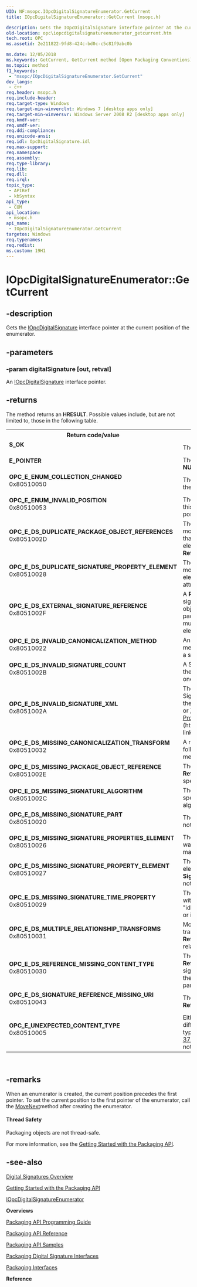 ```yaml
---
UID: NF:msopc.IOpcDigitalSignatureEnumerator.GetCurrent
title: IOpcDigitalSignatureEnumerator::GetCurrent (msopc.h)

description: Gets the IOpcDigitalSignature interface pointer at the current position of the enumerator.
old-location: opc\iopcdigitalsignatureenumerator_getcurrent.htm
tech.root: OPC
ms.assetid: 2e211822-9fd8-424c-bd0c-c5c81f9abc0b

ms.date: 12/05/2018
ms.keywords: GetCurrent, GetCurrent method [Open Packaging Conventions], GetCurrent method [Open Packaging Conventions],IOpcDigitalSignatureEnumerator interface, IOpcDigitalSignatureEnumerator interface [Open Packaging Conventions],GetCurrent method, IOpcDigitalSignatureEnumerator.GetCurrent, IOpcDigitalSignatureEnumerator::GetCurrent, msopc/IOpcDigitalSignatureEnumerator::GetCurrent, opc.iopcdigitalsignatureenumerator_getcurrent
ms.topic: method
f1_keywords: 
 - "msopc/IOpcDigitalSignatureEnumerator.GetCurrent"
dev_langs:
 - c++
req.header: msopc.h
req.include-header: 
req.target-type: Windows
req.target-min-winverclnt: Windows 7 [desktop apps only]
req.target-min-winversvr: Windows Server 2008 R2 [desktop apps only]
req.kmdf-ver: 
req.umdf-ver: 
req.ddi-compliance: 
req.unicode-ansi: 
req.idl: OpcDigitalSignature.idl
req.max-support: 
req.namespace: 
req.assembly: 
req.type-library: 
req.lib: 
req.dll: 
req.irql: 
topic_type:
 - APIRef
 - kbSyntax
api_type:
 - COM
api_location:
 - msopc.h
api_name:
 - IOpcDigitalSignatureEnumerator.GetCurrent
targetos: Windows
req.typenames: 
req.redist: 
ms.custom: 19H1
---
```


# IOpcDigitalSignatureEnumerator::GetCurrent


## -description


Gets the <a href="https://docs.microsoft.com/previous-versions/windows/desktop/api/msopc/nn-msopc-iopcdigitalsignature">IOpcDigitalSignature</a> interface pointer at the current position of the enumerator.


## -parameters




### -param digitalSignature [out, retval]

An <a href="https://docs.microsoft.com/previous-versions/windows/desktop/api/msopc/nn-msopc-iopcdigitalsignature">IOpcDigitalSignature</a> interface pointer.


## -returns



The method returns an <b>HRESULT</b>. Possible values include, but are not limited to, those in the following table.

<table>
<tr>
<th>Return code/value</th>
<th>Description</th>
</tr>
<tr>
<td width="40%">
<dl>
<dt><b>S_OK</b></dt>
</dl>
</td>
<td width="60%">
The method succeeded.

</td>
</tr>
<tr>
<td width="40%">
<dl>
<dt><b>E_POINTER</b></dt>
</dl>
</td>
<td width="60%">
The <i>partReference</i> parameter is <b>NULL</b>.

</td>
</tr>
<tr>
<td width="40%">
<dl>
<dt><b>OPC_E_ENUM_COLLECTION_CHANGED</b></dt>
<dt>0x80510050</dt>
</dl>
</td>
<td width="60%">
The enumerator is invalid because the underlying set has changed.

</td>
</tr>
<tr>
<td width="40%">
<dl>
<dt><b>OPC_E_ENUM_INVALID_POSITION</b></dt>
<dt>0x80510053</dt>
</dl>
</td>
<td width="60%">
The enumerator cannot perform this operation from its current position.

</td>
</tr>
<tr>
<td width="40%">
<dl>
<dt><b>OPC_E_DS_DUPLICATE_PACKAGE_OBJECT_REFERENCES</b></dt>
<dt>0x8051002D</dt>
</dl>
</td>
<td width="60%">
The signature markup contains more than one <b>Reference</b> element that refers to the package <b>Object</b> element, but only one such <b>Reference</b> is allowed.

</td>
</tr>
<tr>
<td width="40%">
<dl>
<dt><b>OPC_E_DS_DUPLICATE_SIGNATURE_PROPERTY_ELEMENT</b></dt>
<dt>0x80510028</dt>
</dl>
</td>
<td width="60%">
The signature markup contains more than one <b>SignatureProperty</b> element that has the same <b>Id</b> attribute.

</td>
</tr>
<tr>
<td width="40%">
<dl>
<dt><b>OPC_E_DS_EXTERNAL_SIGNATURE_REFERENCE</b></dt>
<dt>0x8051002F</dt>
</dl>
</td>
<td width="60%">
A <b>Reference</b> element in the signature markup indicates an object that is external to the package. <b>Reference</b> elements must point to parts or <b>Object</b> elements that are internal.

</td>
</tr>
<tr>
<td width="40%">
<dl>
<dt><b>OPC_E_DS_INVALID_CANONICALIZATION_METHOD</b></dt>
<dt>0x80510022</dt>
</dl>
</td>
<td width="60%">
An unsupported canonicalization method was requested or used in a signature.

</td>
</tr>
<tr>
<td width="40%">
<dl>
<dt><b>OPC_E_DS_INVALID_SIGNATURE_COUNT</b></dt>
<dt>0x8051002B</dt>
</dl>
</td>
<td width="60%">
A Signature part does not contain the signature markup for exactly one signature.

</td>
</tr>
<tr>
<td width="40%">
<dl>
<dt><b>OPC_E_DS_INVALID_SIGNATURE_XML</b></dt>
<dt>0x8051002A</dt>
</dl>
</td>
<td width="60%">
The signature markup in a Signature part does not conform to the schema specified in the <i>OPC</i> or <a href="http://go.microsoft.com/fwlink/p/?linkid=132847">XML-Signature Syntax and Processing</a> (http://go.microsoft.com/fwlink/p/?linkid=132847).

</td>
</tr>
<tr>
<td width="40%">
<dl>
<dt><b>OPC_E_DS_MISSING_CANONICALIZATION_TRANSFORM</b></dt>
<dt>0x80510032</dt>
</dl>
</td>
<td width="60%">
A relationships transform must be followed by a canonicalization method.

</td>
</tr>
<tr>
<td width="40%">
<dl>
<dt><b>OPC_E_DS_MISSING_PACKAGE_OBJECT_REFERENCE</b></dt>
<dt>0x8051002E</dt>
</dl>
</td>
<td width="60%">
The signature markup is missing a <b>Reference</b> to the package-specific  <b>Object</b> element.

</td>
</tr>
<tr>
<td width="40%">
<dl>
<dt><b>OPC_E_DS_MISSING_SIGNATURE_ALGORITHM</b></dt>
<dt>0x8051002C</dt>
</dl>
</td>
<td width="60%">
The signature markup does not specify signature method algorithm.

</td>
</tr>
<tr>
<td width="40%">
<dl>
<dt><b>OPC_E_DS_MISSING_SIGNATURE_PART</b></dt>
<dt>0x80510020</dt>
</dl>
</td>
<td width="60%">
The specified Signature part does not exist in the package.

</td>
</tr>
<tr>
<td width="40%">
<dl>
<dt><b>OPC_E_DS_MISSING_SIGNATURE_PROPERTIES_ELEMENT</b></dt>
<dt>0x80510026</dt>
</dl>
</td>
<td width="60%">
The <b>SignatureProperties </b> element was not found in the signature markup.

</td>
</tr>
<tr>
<td width="40%">
<dl>
<dt><b>OPC_E_DS_MISSING_SIGNATURE_PROPERTY_ELEMENT</b></dt>
<dt>0x80510027</dt>
</dl>
</td>
<td width="60%">
The <b>SignatureProperty</b> child element of the <b>SignatureProperties</b> element was not found.

</td>
</tr>
<tr>
<td width="40%">
<dl>
<dt><b>OPC_E_DS_MISSING_SIGNATURE_TIME_PROPERTY</b></dt>
<dt>0x80510029</dt>
</dl>
</td>
<td width="60%">
The <b>SignatureProperty</b>  element with the <b>Id</b> attribute value of "idSignatureTime" does not exist or is not correctly constructed.

</td>
</tr>
<tr>
<td width="40%">
<dl>
<dt><b>OPC_E_DS_MULTIPLE_RELATIONSHIP_TRANSFORMS</b></dt>
<dt>0x80510031</dt>
</dl>
</td>
<td width="60%">
More than one relationships transform is specified for a <b>Reference</b> element, but only one relationships transform  is allowed.

</td>
</tr>
<tr>
<td width="40%">
<dl>
<dt><b>OPC_E_DS_REFERENCE_MISSING_CONTENT_TYPE</b></dt>
<dt>0x80510030</dt>
</dl>
</td>
<td width="60%">
The <b>URI</b> attribute value of a <b>Reference</b> element in the signature markup does not include the content type of the referenced part.

</td>
</tr>
<tr>
<td width="40%">
<dl>
<dt><b>OPC_E_DS_SIGNATURE_REFERENCE_MISSING_URI</b></dt>
<dt>0x80510043</dt>
</dl>
</td>
<td width="60%">
The <b>URI</b> attribute is required for a <b>Reference</b> element but is missing.

</td>
</tr>
<tr>
<td width="40%">
<dl>
<dt><b>OPC_E_UNEXPECTED_CONTENT_TYPE</b></dt>
<dt>0x80510005</dt>
</dl>
</td>
<td width="60%">
Either the content type of a part differed from the expected content type (specified in the OPC, <a href="http://go.microsoft.com/fwlink/p/?linkid=123375">ECMA-376 Part 2</a>), or the part content did not match the part's  content type.

</td>
</tr>
</table>
 




## -remarks



When an enumerator is created, the current position precedes the first pointer. To set the current position to the first pointer of the enumerator, call the  <a href="https://docs.microsoft.com/previous-versions/windows/desktop/api/msopc/nf-msopc-iopcdigitalsignatureenumerator-movenext">MoveNext</a>method after creating the enumerator.


#### Thread Safety

Packaging objects are not thread-safe.

For more information, see the <a href="https://docs.microsoft.com/previous-versions/windows/desktop/opc/packaging-api-overview">Getting Started with the Packaging API</a>.




## -see-also




<a href="https://docs.microsoft.com/previous-versions/windows/desktop/opc/digital-signatures-overview">Digital Signatures Overview</a>



<a href="https://docs.microsoft.com/previous-versions/windows/desktop/opc/packaging-api-overview">Getting Started with the Packaging API</a>



<a href="https://docs.microsoft.com/previous-versions/windows/desktop/api/msopc/nn-msopc-iopcdigitalsignatureenumerator">IOpcDigitalSignatureEnumerator</a>



<b>Overviews</b>



<a href="https://docs.microsoft.com/previous-versions/windows/desktop/opc/packaging-programming-guide">Packaging API Programming Guide</a>



<a href="https://docs.microsoft.com/previous-versions/windows/desktop/opc/packaging-programming-reference">Packaging API Reference</a>



<a href="https://docs.microsoft.com/previous-versions/windows/desktop/opc/packaging-programming-samples">Packaging API Samples</a>



<a href="https://docs.microsoft.com/previous-versions/windows/desktop/opc/packaging-digital-signature-interfaces">Packaging Digital Signature Interfaces</a>



<a href="https://docs.microsoft.com/previous-versions/windows/desktop/legacy/dd371635(v=vs.85)">Packaging Interfaces</a>



<b>Reference</b>
 

 

